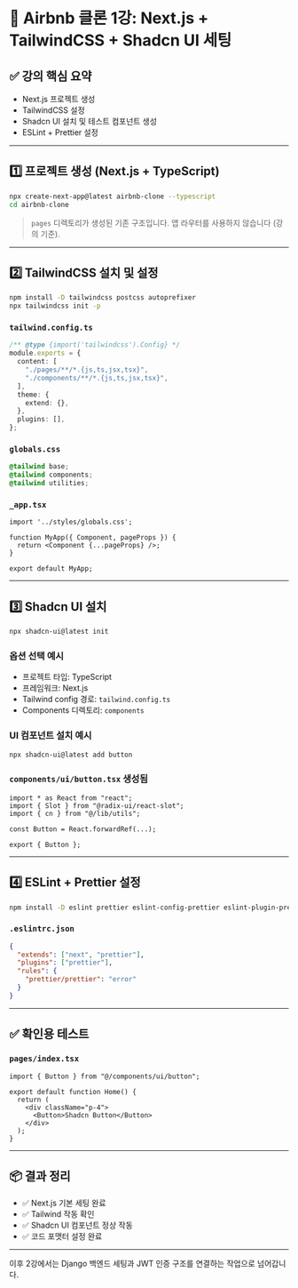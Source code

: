 # 🏡 Airbnb 클론 1강: Next.js + TailwindCSS + Shadcn UI 세팅

## ✅ 강의 핵심 요약
- Next.js 프로젝트 생성
- TailwindCSS 설정
- Shadcn UI 설치 및 테스트 컴포넌트 생성
- ESLint + Prettier 설정

---

## 1️⃣ 프로젝트 생성 (Next.js + TypeScript)
```bash
npx create-next-app@latest airbnb-clone --typescript
cd airbnb-clone
```

> `pages` 디렉토리가 생성된 기존 구조입니다. 앱 라우터를 사용하지 않습니다 (강의 기준).

---

## 2️⃣ TailwindCSS 설치 및 설정
```bash
npm install -D tailwindcss postcss autoprefixer
npx tailwindcss init -p
```

### `tailwind.config.ts`
```ts
/** @type {import('tailwindcss').Config} */
module.exports = {
  content: [
    "./pages/**/*.{js,ts,jsx,tsx}",
    "./components/**/*.{js,ts,jsx,tsx}",
  ],
  theme: {
    extend: {},
  },
  plugins: [],
};
```

### `globals.css`
```css
@tailwind base;
@tailwind components;
@tailwind utilities;
```

### `_app.tsx`
```tsx
import '../styles/globals.css';

function MyApp({ Component, pageProps }) {
  return <Component {...pageProps} />;
}

export default MyApp;
```

---

## 3️⃣ Shadcn UI 설치
```bash
npx shadcn-ui@latest init
```

### 옵션 선택 예시
- 프로젝트 타입: TypeScript
- 프레임워크: Next.js
- Tailwind config 경로: `tailwind.config.ts`
- Components 디렉토리: `components`

### UI 컴포넌트 설치 예시
```bash
npx shadcn-ui@latest add button
```

### `components/ui/button.tsx` 생성됨
```tsx
import * as React from "react";
import { Slot } from "@radix-ui/react-slot";
import { cn } from "@/lib/utils";

const Button = React.forwardRef(...);

export { Button };
```

---

## 4️⃣ ESLint + Prettier 설정
```bash
npm install -D eslint prettier eslint-config-prettier eslint-plugin-prettier
```

### `.eslintrc.json`
```json
{
  "extends": ["next", "prettier"],
  "plugins": ["prettier"],
  "rules": {
    "prettier/prettier": "error"
  }
}
```

---

## ✅ 확인용 테스트
### `pages/index.tsx`
```tsx
import { Button } from "@/components/ui/button";

export default function Home() {
  return (
    <div className="p-4">
      <Button>Shadcn Button</Button>
    </div>
  );
}
```

---

## 📦 결과 정리
- ✅ Next.js 기본 세팅 완료
- ✅ Tailwind 작동 확인
- ✅ Shadcn UI 컴포넌트 정상 작동
- ✅ 코드 포맷터 설정 완료

---

이후 2강에서는 Django 백엔드 세팅과 JWT 인증 구조를 연결하는 작업으로 넘어갑니다.

